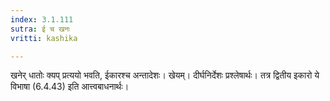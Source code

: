 ```yaml
---
index: 3.1.111
sutra: ई च खनः
vritti: kashika

---
```

खनेर् धातोः क्यप् प्रत्ययो भवति, ईकारश्च अन्तादेशः। खेयम्। दीर्घनिर्देशः प्रश्लेषार्थः। तत्र द्वितीय इकारो ये विभाषा (6.4.43) इति आत्त्वबाधनार्थः।